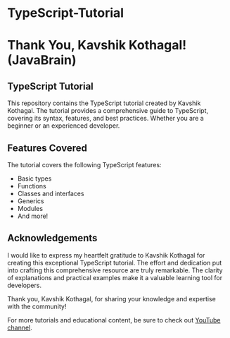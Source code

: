 # TypeScript-Tutorial
# Thank You, Kavshik Kothagal! (JavaBrain)

## TypeScript Tutorial

This repository contains the TypeScript tutorial created by Kavshik Kothagal. The tutorial provides a comprehensive guide to TypeScript, covering its syntax, features, and best practices. Whether you are a beginner or an experienced developer.


## Features Covered

The tutorial covers the following TypeScript features:

- Basic types
- Functions
- Classes and interfaces
- Generics
- Modules
- And more!

## Acknowledgements

I would like to express my heartfelt gratitude to Kavshik Kothagal for creating this exceptional TypeScript tutorial. The effort and dedication put into crafting this comprehensive resource are truly remarkable. The clarity of explanations and practical examples make it a valuable learning tool for developers.

Thank you, Kavshik Kothagal, for sharing your knowledge and expertise with the community!

For more tutorials and educational content, be sure to check out [YouTube channel](https://youtu.be/XfEtSYujbpk).

